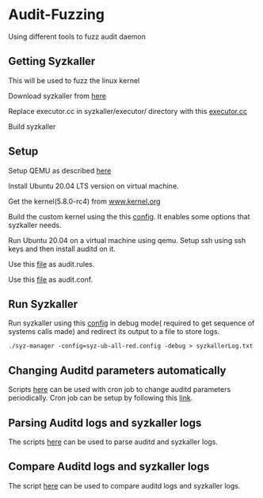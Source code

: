# Audit-Fuzzing
Using different tools to fuzz audit daemon

## Getting Syzkaller
This will be used to fuzz the linux kernel

Download syzkaller from [here](https://github.com/google/syzkaller)

Replace executor.cc in syzkaller/executor/ directory with this [executor.cc](https://github.com/punnal/Audit-Fuzzing/tree/master/syzkaller/syz-executor)

Build syzkaller

## Setup
Setup QEMU as described [here](https://github.com/google/syzkaller/blob/master/docs/linux/setup_ubuntu-host_qemu-vm_x86-64-kernel.md#qemu)

Install Ubuntu 20.04 LTS version on virtual machine.

Get the kernel(5.8.0-rc4) from www.kernel.org

Build the custom kernel using the this [config](https://github.com/punnal/Audit-Fuzzing/blob/master/custom_kernel_config/kernel.config). It enables some options that syzkaller needs.

Run Ubuntu 20.04 on a virtual machine using qemu. Setup ssh using ssh
keys and then install auditd on it.

Use this [file](https://github.com/punnal/Audit-Fuzzing/blob/master/auditd/audit.rules) as audit.rules.

Use this [file](https://github.com/punnal/Audit-Fuzzing/blob/master/auditd/auditd.conf) as audit.conf.

## Run Syzkaller

Run syzkaller using this [config](https://github.com/punnal/Audit-Fuzzing/tree/master/syzkaller/syzkallerConfig) in debug mode( required to get sequence of systems calls made) and redirect its output to a file to store logs.
```
./syz-manager -config=syz-ub-all-red.config -debug > syzkallerLog.txt

```

## Changing Auditd parameters automatically
Scripts [here](https://github.com/punnal/Audit-Fuzzing/tree/master/change_auditd_parameters) can be used with cron job to change auditd parameters periodically. Cron job can be setup by following this [link](https://www.geeksforgeeks.org/how-to-setup-cron-jobs-in-ubuntu/).

## Parsing Auditd logs and syzkaller logs
The scripts [here](https://github.com/punnal/Audit-Fuzzing/tree/master/parse_logs) can be used to parse auditd and syzkaller logs.

## Compare Auditd logs and syzkaller logs
The script [here](https://github.com/punnal/Audit-Fuzzing/blob/master/compare_logs) can be used to compare auditd logs and syzkaller logs.
